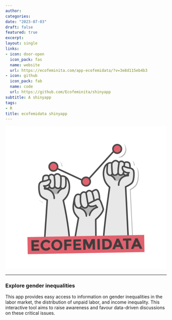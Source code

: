 ```yaml
---
author:
categories:
date: "2023-07-03"
draft: false
featured: true
excerpt: 
layout: single
links:
- icon: door-open
  icon_pack: fas
  name: website
  url: https://ecofeminita.com/app-ecofemidata/?v=3e8d115eb4b3
- icon: github
  icon_pack: fab
  name: code
  url: https://github.com/Ecofeminita/shinyapp
subtitle: A shinyapp
tags:
- R
title: ecofemidata shinyapp
---
```


![ecofemidata app](Ecofemidata_logo.png)


---

### Explore gender inequalities

This app provides easy access to information on gender inequalities in the labor market, the distribution of unpaid labor, and income inequality. This interactive tool aims to raise awareness and favour data-driven discussions on these critical issues.



